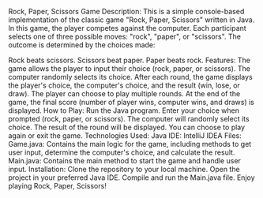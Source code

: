 Rock, Paper, Scissors Game
Description:
This is a simple console-based implementation of the classic game "Rock, Paper, Scissors" written in Java. In this game, the player competes against the computer. Each participant selects one of three possible moves: "rock", "paper", or "scissors". The outcome is determined by the choices made:

Rock beats scissors.
Scissors beat paper.
Paper beats rock.
Features:
The game allows the player to input their choice (rock, paper, or scissors).
The computer randomly selects its choice.
After each round, the game displays the player's choice, the computer's choice, and the result (win, lose, or draw).
The player can choose to play multiple rounds.
At the end of the game, the final score (number of player wins, computer wins, and draws) is displayed.
How to Play:
Run the Java program.
Enter your choice when prompted (rock, paper, or scissors).
The computer will randomly select its choice.
The result of the round will be displayed.
You can choose to play again or exit the game.
Technologies Used:
Java
IDE: IntelliJ IDEA
Files:
Game.java: Contains the main logic for the game, including methods to get user input, determine the computer's choice, and calculate the result.
Main.java: Contains the main method to start the game and handle user input.
Installation:
Clone the repository to your local machine.
Open the project in your preferred Java IDE.
Compile and run the Main.java file.
Enjoy playing Rock, Paper, Scissors!
